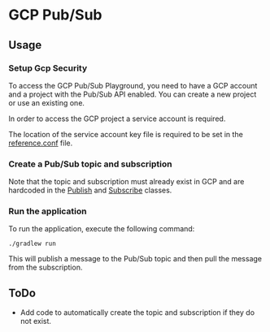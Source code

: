 # GCP Pub/Sub 

## Usage

### Setup Gcp Security
To access the GCP Pub/Sub Playground, 
you need to have a GCP account and a project with the Pub/Sub API enabled. 
You can create a new project or use an existing one.

In order to access the GCP project a service account is required. 

The location of the service account key file is required to be set in the [reference.conf](common/src/main/resources/reference.conf) file.

### Create a Pub/Sub topic and subscription
Note that the topic and subscription must already exist in GCP and are hardcoded in the [Publish](publish/src/main/java/net/martinprobson/example/Publish.java) 
and [Subscribe](subscribe/src/main/java/net/martinprobson/example/Subscribe.java) classes.
### Run the application

To run the application, execute the following command:

```shell
./gradlew run
```

This will publish a message to the Pub/Sub topic and then pull the message from the subscription.


## ToDo 
* Add code to automatically create the topic and subscription if they do not exist.
